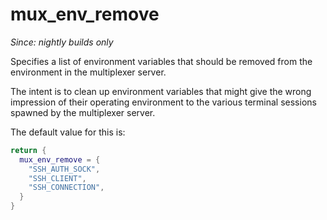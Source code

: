 # mux_env_remove

*Since: nightly builds only*

Specifies a list of environment variables that should be removed
from the environment in the multiplexer server.

The intent is to clean up environment variables that might give the wrong
impression of their operating environment to the various terminal sessions
spawned by the multiplexer server.

The default value for this is:

```lua
return {
  mux_env_remove = {
    "SSH_AUTH_SOCK",
    "SSH_CLIENT",
    "SSH_CONNECTION",
  }
}
```
